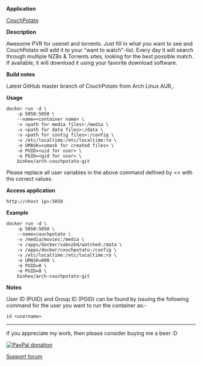 **Application**

[CouchPotato](http://couchpota.to)

**Description**

Awesome PVR for usenet and torrents. Just fill in what you want to see and CouchPotato will add it to your "want to watch"-list. Every day it will search through multiple NZBs & Torrents sites, looking for the best possible match. If available, it will download it using your favorite download software.

**Build notes**

Latest GitHub master branch of CouchPotato from Arch Linux AUR,.

**Usage**
```
docker run -d \
    -p 5050:5050 \ 
    --name=<container name> \
    -v <path for media files>:/media \
    -v <path for data files>:/data \
    -v <path for config files>:/config \
    -v /etc/localtime:/etc/localtime:ro \
    -e UMASK=<umask for created files> \
    -e PUID=<uid for user> \
    -e PGID=<gid for user> \
    binhex/arch-couchpotato-git
```

Please replace all user variables in the above command defined by <> with the correct values.

**Access application**

`http://<host ip>:5050`

**Example**
```
docker run -d \
    -p 5050:5050 \ 
    --name=couchpotato \
    -v /media/movies:/media \
    -v /apps/docker/sabnzbd/watched:/data \
    -v /apps/docker/couchpotato:/config \
    -v /etc/localtime:/etc/localtime:ro \
    -e UMASK=000 \
    -e PUID=0 \
    -e PGID=0 \
    binhex/arch-couchpotato-git
```

**Notes**

User ID (PUID) and Group ID (PGID) can be found by issuing the following command for the user you want to run the container as:-

```
id <username>
```
___
If you appreciate my work, then please consider buying me a beer  :D

[![PayPal donation](https://www.paypal.com/en_US/i/btn/btn_donate_SM.gif)](https://www.paypal.com/cgi-bin/webscr?cmd=_s-xclick&hosted_button_id=MM5E27UX6AUU4)

[Support forum](http://lime-technology.com/forum/index.php?topic=45837.0)